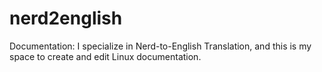# nerd2english
Documentation:
I specialize in Nerd-to-English Translation, and this is my space to create and edit Linux documentation.
